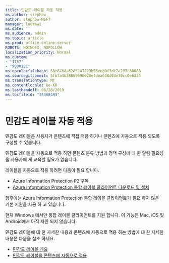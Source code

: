 ```yaml
---
title: 민감도 레이블 자동 적용
ms.author: stephow
author: stephow-MSFT
manager: laurawi
ms.date: ''
ms.audience: admin
ms.topic: article
ms.prod: office-online-server
ROBOTS: NOINDEX, NOFOLLOW
localization_priority: Normal
ms.custom:
- "1737"
- "9000181"
ms.openlocfilehash: 58c6768a5285247273b55eeb0f3df2a797c88086
ms.sourcegitcommit: 5fb7a4b28859690020efdea630d03e70cc0e6334
ms.translationtype: MT
ms.contentlocale: ko-KR
ms.lasthandoff: 06/28/2019
ms.locfileid: "35360493"
---
```

# <a name="auto-apply-sensitivity-labels"></a>민감도 레이블 자동 적용

민감도 레이블은 사용자가 콘텐츠에 직접 적용 하거나 콘텐츠에 자동으로 적용 되도록 구성할 수 있습니다.

민감도 레이블을 자동으로 적용 하면 콘텐츠 분류 방법과 정책 구성에 대 한 알림 필요성을 사용자에 게 교육할 필요가 없습니다.

레이블을 자동으로 적용 하려면 다음이 필요 합니다.

- Azure Information Protection P2 구독
- [Azure Information Protection 통합 레이블 클라이언트 다운로드 및 설치](https://docs.microsoft.com/azure/information-protection/rms-client/install-unifiedlabelingclient-app)

향후에는 Azure Information Protection 통합 레이블 클라이언트가 필요 하지 않은 기본 지원을 사용 하 고 있습니다.

현재 Windows 에서만 통합 레이블 클라이언트를 지원 합니다.  이 기능은 Mac, iOS 및 Android에서 아직 지원 되지 않습니다.

민감도 레이블에 대 한 자세한 내용과 콘텐츠에 자동으로 적용 하는 방법에 대 한 자세한 내용은 다음을 참조 하세요.

- [민감도 레이블 개요](https://docs.microsoft.com/office365/securitycompliance/sensitivity-labels)
- [민감도 레이블을 콘텐츠에 자동으로 적용](https://docs.microsoft.com/office365/securitycompliance/apply_sensitivity_label_automatically)